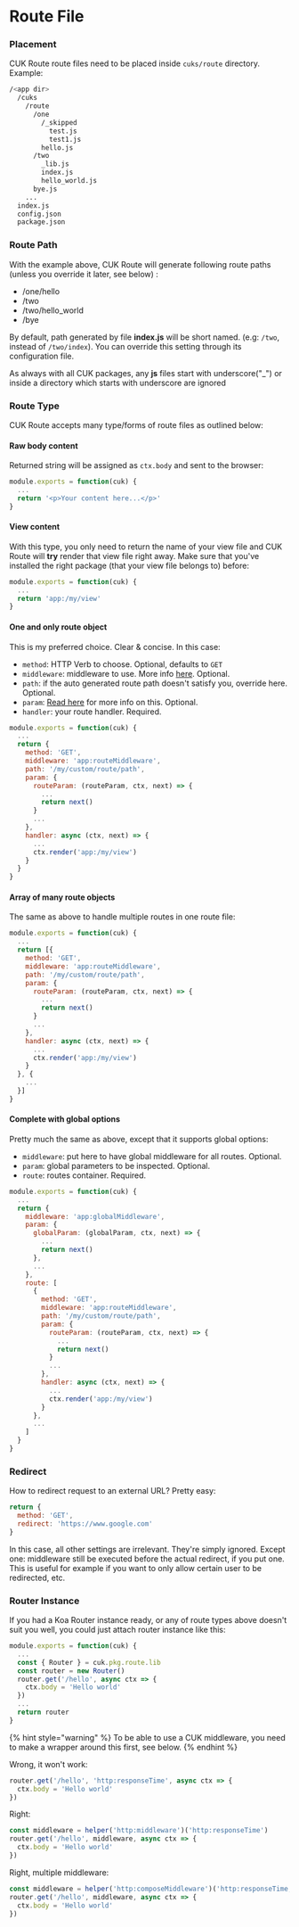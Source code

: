 # Route File

### Placement

CUK Route route files need to be placed inside `cuks/route` directory. Example:

```bash
/<app dir>
  /cuks
    /route
      /one
        /_skipped
          test.js
          test1.js
        hello.js
      /two
        _lib.js
        index.js
        hello_world.js
      bye.js
    ...
  index.js
  config.json
  package.json
```

### Route Path

With the example above, CUK Route will generate following route paths \(unless you override it later, see below\) :

* /one/hello
* /two
* /two/hello\_world
* /bye

By default, path generated by file **index.js** will be short named. \(e.g: `/two`, instead of `/two/index`\). You can override this setting through its configuration file.

As always with all CUK packages, any **js** files start with underscore\("\_"\) or inside a directory which starts with underscore are ignored

### Route Type

CUK Route accepts many type/forms of route files as outlined below:

#### Raw body content

Returned string will be assigned as `ctx.body` and sent to the browser:

```javascript
module.exports = function(cuk) {
  ...
  return '<p>Your content here...</p>'
}
```

#### View content

With this type, you only need to return the name of your view file and CUK Route will **try** render that view file right away. Make sure that you've installed the right package \(that your view file belongs to\) before:

```javascript
module.exports = function(cuk) {
  ...
  return 'app:/my/view'
}
```

#### One and only route object

This is my preferred choice. Clear & concise. In this case:

* `method`: HTTP Verb to choose. Optional, defaults to `GET`
* `middleware`: middleware to use. More info [here](../http/). Optional.
* `path`: if the auto generated route path doesn't satisfy you, override here. Optional.
* `param`: [Read here](https://github.com/alexmingoia/koa-router#module_koa-router--Router+param) for more info on this. Optional.
* `handler`: your route handler. Required.

```javascript
module.exports = function(cuk) {
  ...
  return {
    method: 'GET',
    middleware: 'app:routeMiddleware',
    path: '/my/custom/route/path',
    param: {
      routeParam: (routeParam, ctx, next) => {
        ...
        return next()
      }
      ...
    },
    handler: async (ctx, next) => {
      ...
      ctx.render('app:/my/view')
    }
  }
}
```

#### Array of many route objects

The same as above to handle multiple routes in one route file:

```javascript
module.exports = function(cuk) {
  ...
  return [{
    method: 'GET',
    middleware: 'app:routeMiddleware',
    path: '/my/custom/route/path',
    param: {
      routeParam: (routeParam, ctx, next) => {
        ...
        return next()
      }
      ...
    },
    handler: async (ctx, next) => {
      ...
      ctx.render('app:/my/view')
    }
  }, {
    ...
  }]
}
```

#### Complete with global options

Pretty much the same as above, except that it supports global options:

* `middleware`: put here to have global middleware for all routes. Optional.
* `param`: global parameters to be inspected. Optional.
* `route`: routes container. Required.

```javascript
module.exports = function(cuk) {
  ...
  return {
    middleware: 'app:globalMiddleware',
    param: {
      globalParam: (globalParam, ctx, next) => {
        ...
        return next()
      },
      ...
    },
    route: [
      {
        method: 'GET',
        middleware: 'app:routeMiddleware',
        path: '/my/custom/route/path',
        param: {
          routeParam: (routeParam, ctx, next) => {
            ...
            return next()
          }
          ...
        },
        handler: async (ctx, next) => {
          ...
          ctx.render('app:/my/view')
        }
      },
      ...
    ]
  }
}
```

### Redirect

How to redirect request to an external URL? Pretty easy:

```javascript
return {
  method: 'GET',
  redirect: 'https://www.google.com'
}
```

In this case, all other settings are irrelevant. They're simply ignored. Except one: middleware still be executed before the actual redirect, if you put one. This is useful for example if you want to only allow certain user to be redirected, etc.

### Router Instance

If you had a Koa Router instance ready, or any of route types above doesn't suit you well, you could just attach router instance like this:

```javascript
module.exports = function(cuk) {
  ...
  const { Router } = cuk.pkg.route.lib
  const router = new Router()
  router.get('/hello', async ctx => {
    ctx.body = 'Hello world'
  })
  ...
  return router
}
```

{% hint style="warning" %}
To be able to use a CUK middleware, you need to make a wrapper around this first, see below. 
{% endhint %}

Wrong, it won't work:

```javascript
router.get('/hello', 'http:responseTime', async ctx => {
  ctx.body = 'Hello world'
})
```

Right:

```javascript
const middleware = helper('http:middleware')('http:responseTime')
router.get('/hello', middleware, async ctx => {
  ctx.body = 'Hello world'
})
```

Right, multiple middleware:

```javascript
const middleware = helper('http:composeMiddleware')('http:responseTime, http:cors')
router.get('/hello', middleware, async ctx => {
  ctx.body = 'Hello world'
})
```



